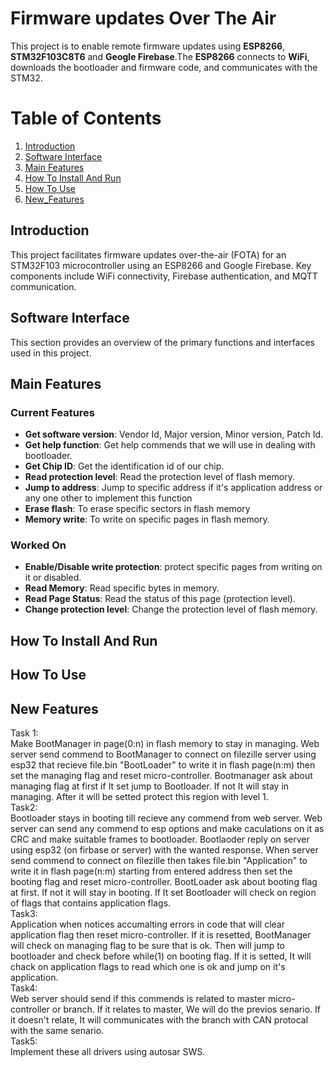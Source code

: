 # Firmware updates Over The Air
This project is to enable remote firmware updates using **ESP8266**, **STM32F103C8T6** and **Geogle Firebase**.The **ESP8266** connects to **WiFi**, downloads the bootloader and firmware code, and communicates with the STM32.

# Table of Contents

1. [Introduction](#Introduction)
2. [Software Interface](#Software-Interface)
3. [Main Features](#Main-Features)
4. [How To Install And Run](#How-To-Install-And_Run)
5. [How To Use](#How-To-Use)
6. [New_Features](#New-Features)

## Introduction
This project facilitates firmware updates over-the-air (FOTA) for an STM32F103 microcontroller using an ESP8266 and Google Firebase. Key components include WiFi connectivity, Firebase authentication, and MQTT communication.

## Software Interface
This section provides an overview of the primary functions and interfaces used in this project.

## Main Features
### Current Features
+ **Get software version**: Vendor Id, Major version, Minor version, Patch Id.
+ **Get help function**: Get help commends that we will use in dealing with bootloader.
+ **Get Chip ID**: Get the identification id of our chip.
+ **Read protection level**: Read the protection level of flash memory.
+ **Jump to address**: Jump to specific address if it's application address or any one other to implement this function 
+ **Erase flash**: To erase specific sectors in flash memory
+ **Memory write**: To write on specific pages in flash memory.
### Worked On
+ **Enable/Disable write protection**: protect specific pages from writing on it or disabled.
+ **Read Memory**: Read specific bytes in memory.
+ **Read Page Status**: Read the status of this page (protection level).
+ **Change protection level**: Change the protection level of flash memory.
  
## How To Install And Run

## How To Use

## New Features
Task 1:</br>
Make BootManager in page(0:n) in flash memory to stay in managing. Web server send commend to BootManager to connect on filezille server using esp32 that recieve file.bin "BootLoader" to write it in flash page(n:m) then set the managing flag and reset micro-controller. Bootmanager ask about managing flag at first if It set jump to Bootloader. If not It will stay in managing. After it will be setted protect this region with level 1.</br>
Task2:</br>
Bootloader stays in booting till recieve any commend from web server. Web server can send any commend to esp options and make caculations on it as CRC and make suitable frames to bootloader. Bootlaoder reply on server using esp32 (on firbase or server) with the wanted response. When server send commend to connect on filezille then takes file.bin "Application" to write it in flash page(n:m) starting from entered address then set the booting flag and reset micro-controller. BootLoader ask about booting flag at first. If not it will stay in booting. If It set Bootloader will check on region of flags that contains application flags. </br>
Task3:</br>
Application when notices accumalting errors in code that will clear application flag then reset micro-controller. If it is resetted, BootManager will check on managing flag to be sure that is ok. Then will jump to bootloader and check before while(1) on booting flag. If it is setted, It will chack on application flags to read which one is ok and jump on it's application.</br>
Task4:</br>
Web server should send if this commends is related to master micro-controller or branch. If it relates to master, We will do the previos senario. If it doesn't relate, It will communicates with the branch with CAN protocal with the same senario. </br>
Task5: </br>
Implement these all drivers using autosar SWS.
